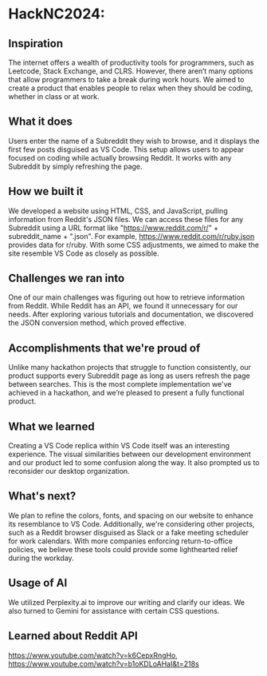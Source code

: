# HackNC2024: 

## Inspiration
The internet offers a wealth of productivity tools for programmers, such as Leetcode, Stack Exchange, and CLRS. However, there aren’t many options that allow programmers to take a break during work hours. We aimed to create a product that enables people to relax when they should be coding, whether in class or at work.

## What it does
Users enter the name of a Subreddit they wish to browse, and it displays the first few posts disguised as VS Code. This setup allows users to appear focused on coding while actually browsing Reddit. It works with any Subreddit by simply refreshing the page.

## How we built it
We developed a website using HTML, CSS, and JavaScript, pulling information from Reddit's JSON files. We can access these files for any Subreddit using a URL format like "https://www.reddit.com/r/" + subreddit_name + ".json". For example, https://www.reddit.com/r/ruby.json provides data for r/ruby. With some CSS adjustments, we aimed to make the site resemble VS Code as closely as possible.

## Challenges we ran into
One of our main challenges was figuring out how to retrieve information from Reddit. While Reddit has an API, we found it unnecessary for our needs. After exploring various tutorials and documentation, we discovered the JSON conversion method, which proved effective.

## Accomplishments that we're proud of
Unlike many hackathon projects that struggle to function consistently, our product supports every Subreddit page as long as users refresh the page between searches. This is the most complete implementation we've achieved in a hackathon, and we’re pleased to present a fully functional product.

## What we learned 
Creating a VS Code replica within VS Code itself was an interesting experience. The visual similarities between our development environment and our product led to some confusion along the way. It also prompted us to reconsider our desktop organization.

## What's next?
We plan to refine the colors, fonts, and spacing on our website to enhance its resemblance to VS Code. Additionally, we're considering other projects, such as a Reddit browser disguised as Slack or a fake meeting scheduler for work calendars. With more companies enforcing return-to-office policies, we believe these tools could provide some lighthearted relief during the workday.

## Usage of AI 
We utilized Perplexity.ai to improve our writing and clarify our ideas. We also turned to Gemini for assistance with certain CSS questions.

## Learned about Reddit API 
https://www.youtube.com/watch?v=k6CepxRngHo, 
https://www.youtube.com/watch?v=b1oKDLoAHaI&t=218s
